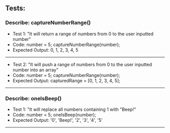 ## Tests:

### Describe: captureNumberRange()

* Test 1: "It will return a range of numbers from 0 to the user inputted number"
* Code: number = 5; captureNumberRange(number);
* Expected Output: 0, 1, 2, 3, 4, 5

- - -

* Test 2: "It will push a range of numbers from 0 to the user inputted number into an array"
* Code: number = 5; captureNumberRange(number);
* Expected Output: capturedRange = [0, 1, 2, 3, 4, 5];

- - -

### Describe: oneIsBeep()

* Test 1: "It will replace all numbers containing 1 with "Beep!"
* Code: number = 5; oneIsBeep(number);
* Expected Output: '0', 'Beep!', '2', '3', '4', '5'

- - -